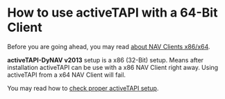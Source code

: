 # How to use activeTAPI with a 64-Bit Client

Before you are going ahead, you may read [about NAV Clients x86/x64](NavClients.md).

**activeTAPI-DyNAV v2013** setup is a x86 (32-Bit) setup. Means after installation activeTAPI can be use with a x86 NAV Client right away. Using activeTAPI from a x64 NAV Client will fail.

You may read how to [check proper activeTAPI setup](ComChecks.md). 



